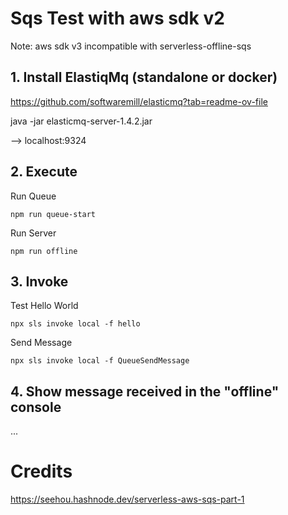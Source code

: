 # Sqs Test with aws sdk v2

Note: aws sdk v3 incompatible with serverless-offline-sqs

## 1. Install ElastiqMq (standalone or docker)

https://github.com/softwaremill/elasticmq?tab=readme-ov-file


java -jar elasticmq-server-1.4.2.jar

--> localhost:9324


## 2. Execute

Run Queue

    npm run queue-start

Run Server

    npm run offline

## 3. Invoke

Test Hello World

    npx sls invoke local -f hello

Send Message

    npx sls invoke local -f QueueSendMessage

## 4. Show message received in the "offline" console

...

# Credits

https://seehou.hashnode.dev/serverless-aws-sqs-part-1